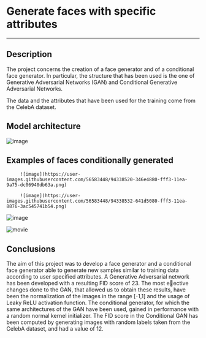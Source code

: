 # Generate faces with specific attributes

<hr>

## Description
The project concerns the creation of a face generator and of a conditional face generator. In particular, the structure that has been used is the one of Generative Adversarial Networks (GAN) and Conditional Generative Adversarial Networks.

The data and the attributes that have been used for the training come from the CelebA dataset.


## Model architecture

![image](https://user-images.githubusercontent.com/56583448/94338491-eeb18000-fff2-11ea-822f-4b88bcbdf5c7.png)

## Examples of faces conditionally generated


         ![image](https://user-images.githubusercontent.com/56583448/94338520-346e4880-fff3-11ea-9a75-dc06940db63a.png)

         ![image](https://user-images.githubusercontent.com/56583448/94338532-641d5080-fff3-11ea-8876-3ac545741b54.png)

![image](https://user-images.githubusercontent.com/56583448/94338551-7d260180-fff3-11ea-9558-aa9bbbba1f10.png)

![movie](https://user-images.githubusercontent.com/56583448/94338563-962eb280-fff3-11ea-94d0-f325e0a20559.gif)

## Conclusions

The aim of this project was to develop a face generator and a conditional face generator able to generate new samples similar to training data according to user specified attributes. A Generative Adversarial network has been developed with a resulting FID score of 23. The most eective changes done to the GAN, that allowed us to obtain these results, have been the normalization of the images in the range [-1,1] and the usage of Leaky ReLU activation function.
The conditional generator, for which the same architectures of the GAN have been used, gained in performance with a random normal kernel initializer. The FID score in the Conditional GAN has been computed by generating images with random labels taken from the CelebA dataset, and had a value of 12.
